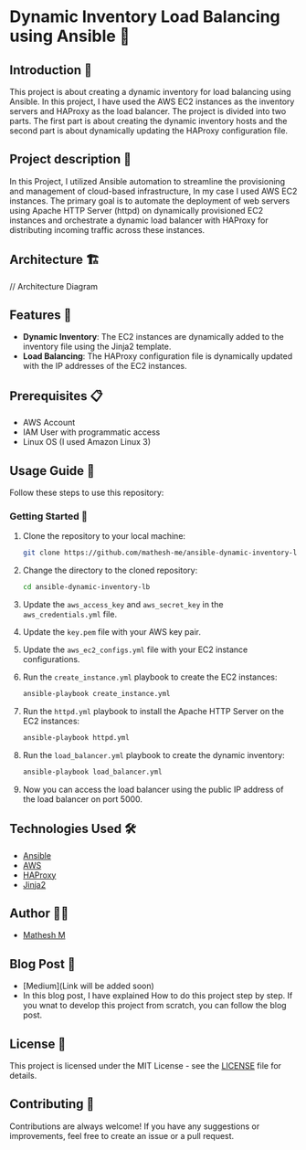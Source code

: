 # Dynamic Inventory Load Balancing using Ansible 🚀

## Introduction 📝

This project is about creating a dynamic inventory for load balancing using Ansible. In this project, I have used the AWS EC2 instances as the inventory servers and HAProxy as the load balancer. The project is divided into two parts. The first part is about creating the dynamic inventory hosts and the second part is about dynamically updating the HAProxy configuration file.

## Project description 📄

In this Project, I utilized Ansible automation to streamline the provisioning and management of cloud-based infrastructure, In my case I used AWS EC2 instances. The primary goal is to automate the deployment of web servers using Apache HTTP Server (httpd) on dynamically provisioned EC2 instances and orchestrate a dynamic load balancer with HAProxy for distributing incoming traffic across these instances.

## Architecture 🏗️

// Architecture Diagram

## Features 🌟

- **Dynamic Inventory**: The EC2 instances are dynamically added to the inventory file using the Jinja2 template.
- **Load Balancing**: The HAProxy configuration file is dynamically updated with the IP addresses of the EC2 instances.


## Prerequisites 📋

- AWS Account
- IAM User with programmatic access
- Linux OS (I used Amazon Linux 3)

## Usage Guide 📖

Follow these steps to use this repository:

### Getting Started 🚦

1. Clone the repository to your local machine:

   ```bash
   git clone https://github.com/mathesh-me/ansible-dynamic-inventory-lb
    ```

2. Change the directory to the cloned repository:

    ```bash
    cd ansible-dynamic-inventory-lb
    ```
3. Update the `aws_access_key` and `aws_secret_key` in the `aws_credentials.yml` file.

4. Update the `key.pem` file with your AWS key pair.

5. Update the `aws_ec2_configs.yml` file with your EC2 instance configurations.

6. Run the `create_instance.yml` playbook to create the EC2 instances:

    ```bash
    ansible-playbook create_instance.yml
    ```
7. Run the `httpd.yml` playbook to install the Apache HTTP Server on the EC2 instances:

    ```bash
    ansible-playbook httpd.yml
    ```
8. Run the `load_balancer.yml` playbook to create the dynamic inventory:

    ```bash
    ansible-playbook load_balancer.yml
    ```
9. Now you can access the load balancer using the public IP address of the load balancer on port 5000.


## Technologies Used 🛠️

- [Ansible](http://ansible.com)
- [AWS](http://aws.amazon.com)
- [HAProxy](https://www.haproxy.org/)
- [Jinja2](https://jinja.palletsprojects.com/en/3.0.x/)

## Author 🧑‍💻

- [Mathesh M](https://www.linkedin.com/in/mathesh-me/)

## Blog Post 📝

- [Medium](Link will be added soon)
- In this blog post, I have explained How to do this project step by step. If you wnat to develop this project from scratch, you can follow the blog post. 

## License 📜

This project is licensed under the MIT License - see the [LICENSE](LICENSE) file for details.

## Contributing 🤝

Contributions are always welcome! If you have any suggestions or improvements, feel free to create an issue or a pull request.